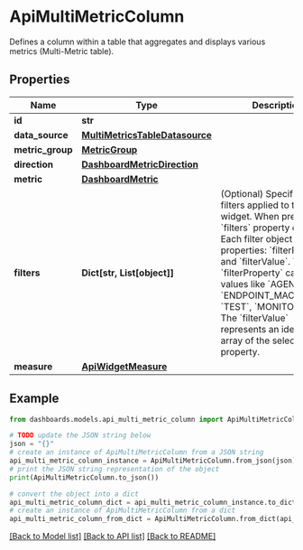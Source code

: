 # ApiMultiMetricColumn

Defines a column within a table that aggregates and displays various metrics (Multi-Metric table).

## Properties

Name | Type | Description | Notes
------------ | ------------- | ------------- | -------------
**id** | **str** |  | [optional] 
**data_source** | [**MultiMetricsTableDatasource**](MultiMetricsTableDatasource.md) |  | [optional] 
**metric_group** | [**MetricGroup**](MetricGroup.md) |  | [optional] 
**direction** | [**DashboardMetricDirection**](DashboardMetricDirection.md) |  | [optional] 
**metric** | [**DashboardMetric**](DashboardMetric.md) |  | [optional] 
**filters** | **Dict[str, List[object]]** | (Optional) Specifies the filters applied to the widget. When present, the &#x60;filters&#x60; property displays. Each filter object has two properties: &#x60;filterProperty&#x60; and &#x60;filterValue&#x60;. The &#x60;filterProperty&#x60; can be values like &#x60;AGENT&#x60;, &#x60;ENDPOINT_MACHINE_ID&#x60;, &#x60;TEST&#x60;, &#x60;MONITOR&#x60;, etc.  The &#x60;filterValue&#x60; represents an identifier array of the selected property. | [optional] 
**measure** | [**ApiWidgetMeasure**](ApiWidgetMeasure.md) |  | [optional] 

## Example

```python
from dashboards.models.api_multi_metric_column import ApiMultiMetricColumn

# TODO update the JSON string below
json = "{}"
# create an instance of ApiMultiMetricColumn from a JSON string
api_multi_metric_column_instance = ApiMultiMetricColumn.from_json(json)
# print the JSON string representation of the object
print(ApiMultiMetricColumn.to_json())

# convert the object into a dict
api_multi_metric_column_dict = api_multi_metric_column_instance.to_dict()
# create an instance of ApiMultiMetricColumn from a dict
api_multi_metric_column_from_dict = ApiMultiMetricColumn.from_dict(api_multi_metric_column_dict)
```
[[Back to Model list]](../README.md#documentation-for-models) [[Back to API list]](../README.md#documentation-for-api-endpoints) [[Back to README]](../README.md)



